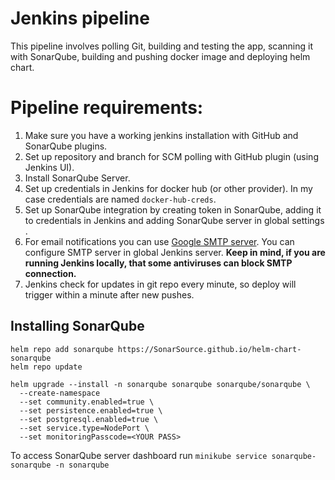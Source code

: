 # Jenkins pipeline

This pipeline involves polling Git, building and testing the app, scanning it with SonarQube, building and pushing docker image and deploying helm chart. 

# Pipeline requirements:

1. Make sure you have a working jenkins installation with GitHub and SonarQube plugins.
2. Set up repository and branch for SCM polling with GitHub plugin (using Jenkins UI).
3. Install SonarQube Server.
4. Set up credentials in Jenkins for docker hub (or other provider). In my case credentials are named `docker-hub-creds`.
5. Set up SonarQube integration by creating token in SonarQube, adding it to credentials in Jenkins and adding SonarQube server in global settings .
6. For email notifications you can use [Google SMTP server](https://support.google.com/a/answer/176600?hl=en). You can configure SMTP server in global Jenkins server.
**Keep in mind, if you are running Jenkins locally, that some antiviruses can block SMTP connection.**
7. Jenkins check for updates in git repo every minute, so deploy will trigger within a minute after new pushes.


## Installing SonarQube

```
helm repo add sonarqube https://SonarSource.github.io/helm-chart-sonarqube
helm repo update

helm upgrade --install -n sonarqube sonarqube sonarqube/sonarqube \
  --create-namespace
  --set community.enabled=true \
  --set persistence.enabled=true \
  --set postgresql.enabled=true \
  --set service.type=NodePort \
  --set monitoringPasscode=<YOUR PASS>
```

To access SonarQube server dashboard run `minikube service sonarqube-sonarqube -n sonarqube`